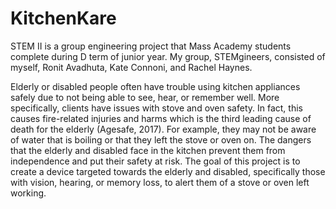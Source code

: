 # KitchenKare

STEM II is a group engineering project that Mass Academy students complete during D term of junior year. My group, STEMgineers, consisted of myself, Ronit Avadhuta, Kate Connoni, and Rachel Haynes.

Elderly or disabled people often have trouble using kitchen appliances safely due to not being able to see, hear, or remember well. More specifically, clients have issues with stove and oven safety. In fact, this causes fire-related injuries and harms which is the third leading cause of death for the elderly (Agesafe, 2017). For example, they may not be aware of water that is boiling or that they left the stove or oven on. The dangers that the elderly and disabled face in the kitchen prevent them from independence and put their safety at risk. The goal of this project is to create a device targeted towards the elderly and disabled, specifically those with vision, hearing, or memory loss, to alert them of a stove or oven left working.
